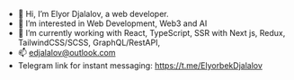 - 👋 Hi, I’m Elyor Djalalov, a web developer.
- 👀 I’m interested in Web Development, Web3 and AI
- 🌱 I’m currently working with React, TypeScript, SSR with Next js, Redux, TailwindCSS/SCSS, GraphQL/RestAPI, 
- 📫 edjalalov@outlook.com 
- Telegram link for instant messaging: https://t.me/ElyorbekDjalalov

<!---
Djalalov/Djalalov is a ✨ special ✨ repository because its `README.md` (this file) appears on your GitHub profile.
You can click the Preview link to take a look at your changes.
--->
